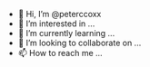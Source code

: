 - 👋 Hi, I’m @peterccoxx
- 👀 I’m interested in ...
- 🌱 I’m currently learning ...
- 💞️ I’m looking to collaborate on ...
- 📫 How to reach me ...

<!---
peterccoxx/peterccoxx is a ✨ special ✨ repository because its `README.md` (this file) appears on your GitHub profile.
You can click the Preview link to take a look at your changes.
--->
